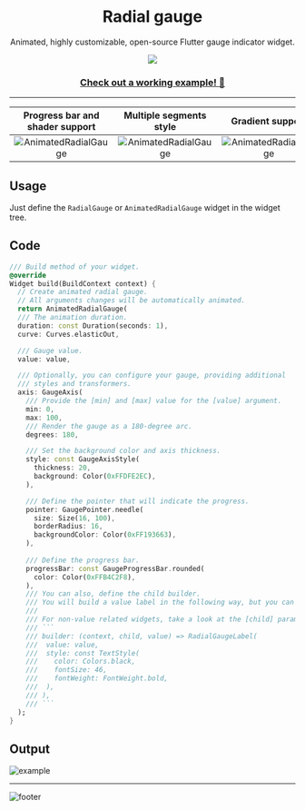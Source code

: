 <div align="center">
  <h1>Radial gauge</h1>
  <p>Animated, highly customizable, open-source Flutter gauge indicator widget.</p>
  <img src="https://raw.githubusercontent.com/gonuit/gauge_indicator/main/readme/animated.gif" />
  <h3><a href="https://gauge-indicator.klyta.it/">Check out a working example! 🔗</a></h3>
</div>

---

|                                           Progress bar and shader support                                            |                                                  Multiple segments style                                                  |                                                 Gradient support                                                  |
| :------------------------------------------------------------------------------------------------------------------: | :-----------------------------------------------------------------------------------------------------------------------: | :---------------------------------------------------------------------------------------------------------------: |
| ![AnimatedRadialGauge](https://raw.githubusercontent.com/gonuit/gauge_indicator/main/readme/shader_progress_bar.gif) | ![AnimatedRadialGauge](https://raw.githubusercontent.com/gonuit/gauge_indicator/main/readme/multiple_segments_styles.gif) | ![AnimatedRadialGauge](https://raw.githubusercontent.com/gonuit/gauge_indicator/main/readme/gradient_support.gif) |

## Usage

Just define the `RadialGauge` or `AnimatedRadialGauge` widget in the widget tree.

## Code

````dart
/// Build method of your widget.
@override
Widget build(BuildContext context) {
  // Create animated radial gauge.
  // All arguments changes will be automatically animated.
  return AnimatedRadialGauge(
  /// The animation duration.
  duration: const Duration(seconds: 1),
  curve: Curves.elasticOut,

  /// Gauge value.
  value: value,

  /// Optionally, you can configure your gauge, providing additional
  /// styles and transformers.
  axis: GaugeAxis(
    /// Provide the [min] and [max] value for the [value] argument.
    min: 0,
    max: 100,
    /// Render the gauge as a 180-degree arc.
    degrees: 180,

    /// Set the background color and axis thickness.
    style: const GaugeAxisStyle(
      thickness: 20,
      background: Color(0xFFDFE2EC),
    ),

    /// Define the pointer that will indicate the progress.
    pointer: GaugePointer.needle(
      size: Size(16, 100),
      borderRadius: 16,
      backgroundColor: Color(0xFF193663),
    ),
    
    /// Define the progress bar.
    progressBar: const GaugeProgressBar.rounded(
      color: Color(0xFFB4C2F8),
    ),
    /// You can also, define the child builder.
    /// You will build a value label in the following way, but you can use the widget of your choice.
    ///
    /// For non-value related widgets, take a look at the [child] parameter.
    /// ```
    /// builder: (context, child, value) => RadialGaugeLabel(
    ///  value: value,
    ///  style: const TextStyle(
    ///    color: Colors.black,
    ///    fontSize: 46,
    ///    fontWeight: FontWeight.bold,
    ///  ),
    /// ),
    /// ```
  );
}
````

## Output

![example](https://raw.githubusercontent.com/gonuit/gauge_indicator/main/readme/example.gif)


___
   

![footer](https://raw.githubusercontent.com/gonuit/gauge_indicator/main/readme/header.gif)